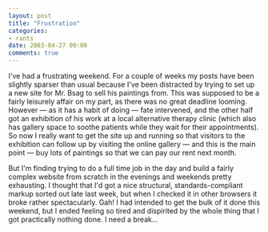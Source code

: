 ```yaml
---
layout: post
title: "Frustration"
categories:
- rants
date: 2003-04-27 00:00
comments: true
---
```


<p>I've had a frustrating weekend. For a couple of weeks my posts have been slightly sparser than usual because I've been distracted by trying to set up a new site for Mr. Bsag to sell his paintings from. This was supposed to be a fairly leisurely affair on my part, as there was no great deadline looming. However &mdash; as it has a habit of doing &mdash; fate intervened, and the other half got an exhibition of his work at a local alternative therapy clinic (which also has gallery space to soothe patients while they wait for their appointments). So now I really want to get the site up and running so that visitors to the exhibition can follow up by visiting the online gallery &mdash; and this is the main point &mdash; buy lots of paintings so that we can pay our rent next month.</p>

<p>But I'm finding trying to do a full time job in the day and build a fairly complex website from scratch in the evenings and weekends pretty exhausting. I thought that I'd got a nice structural, standards-compliant markup sorted out late last week, but when I checked it in other browsers it broke rather spectacularly. Gah! I had intended to get the bulk of it done this weekend, but I ended feeling so tired and dispirited by the whole thing that I got practically nothing done. I need a break...</p>


